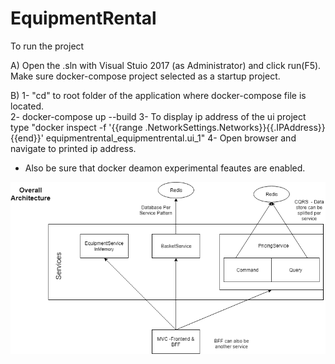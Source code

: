 # EquipmentRental

To run the project

A) Open the .sln with Visual Stuio 2017 (as Administrator) and click run(F5). Make sure docker-compose project selected as a startup project.

B)
  1- "cd" to root folder of the application where docker-compose file is located.  
  2- docker-compose up --build
  3- To display ip address of the ui project type "docker inspect -f '{{range .NetworkSettings.Networks}}{{.IPAddress}}{{end}}' equipmentrental_equipmentrental.ui_1"
  4- Open browser and navigate to printed ip address.
  
* Also be sure that docker deamon experimental feautes are enabled.





![Alt text](/Untitled%20Diagram.png?raw=true "Overall Architecture")
